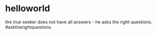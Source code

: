 # helloworld
the true seeker does not have all answers - he asks the right questions.
#asktherightquestions
